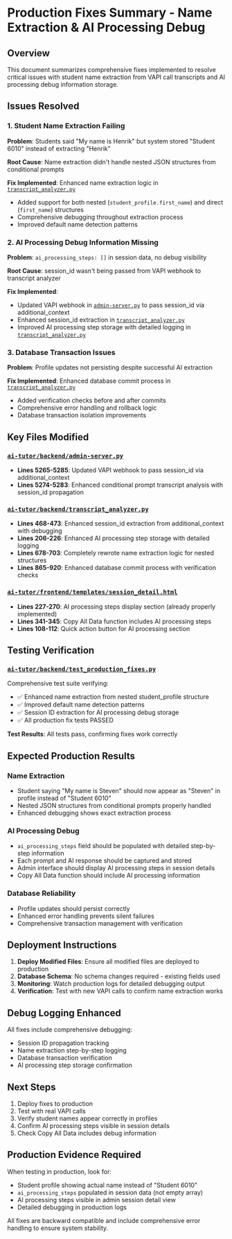# Production Fixes Summary - Name Extraction & AI Processing Debug

## Overview
This document summarizes comprehensive fixes implemented to resolve critical issues with student name extraction from VAPI call transcripts and AI processing debug information storage.

## Issues Resolved

### 1. Student Name Extraction Failing
**Problem**: Students said "My name is Henrik" but system stored "Student 6010" instead of extracting "Henrik"

**Root Cause**: Name extraction didn't handle nested JSON structures from conditional prompts

**Fix Implemented**: Enhanced name extraction logic in [`transcript_analyzer.py`](ai-tutor/backend/transcript_analyzer.py:678-703)
- Added support for both nested (`student_profile.first_name`) and direct (`first_name`) structures
- Comprehensive debugging throughout extraction process
- Improved default name detection patterns

### 2. AI Processing Debug Information Missing
**Problem**: `ai_processing_steps: []` in session data, no debug visibility

**Root Cause**: session_id wasn't being passed from VAPI webhook to transcript analyzer

**Fix Implemented**: 
- Updated VAPI webhook in [`admin-server.py`](ai-tutor/backend/admin-server.py:5265-5285) to pass session_id via additional_context
- Enhanced session_id extraction in [`transcript_analyzer.py`](ai-tutor/backend/transcript_analyzer.py:468-473)
- Improved AI processing step storage with detailed logging in [`transcript_analyzer.py`](ai-tutor/backend/transcript_analyzer.py:206-226)

### 3. Database Transaction Issues
**Problem**: Profile updates not persisting despite successful AI extraction

**Fix Implemented**: Enhanced database commit process in [`transcript_analyzer.py`](ai-tutor/backend/transcript_analyzer.py:865-920)
- Added verification checks before and after commits
- Comprehensive error handling and rollback logic
- Database transaction isolation improvements

## Key Files Modified

### [`ai-tutor/backend/admin-server.py`](ai-tutor/backend/admin-server.py)
- **Lines 5265-5285**: Updated VAPI webhook to pass session_id via additional_context
- **Lines 5274-5283**: Enhanced conditional prompt transcript analysis with session_id propagation

### [`ai-tutor/backend/transcript_analyzer.py`](ai-tutor/backend/transcript_analyzer.py)
- **Lines 468-473**: Enhanced session_id extraction from additional_context with debugging
- **Lines 206-226**: Enhanced AI processing step storage with detailed logging  
- **Lines 678-703**: Completely rewrote name extraction logic for nested structures
- **Lines 865-920**: Enhanced database commit process with verification checks

### [`ai-tutor/frontend/templates/session_detail.html`](ai-tutor/frontend/templates/session_detail.html)
- **Lines 227-270**: AI processing steps display section (already properly implemented)
- **Lines 341-345**: Copy All Data function includes AI processing steps
- **Lines 108-112**: Quick action button for AI processing section

## Testing Verification

### [`ai-tutor/backend/test_production_fixes.py`](ai-tutor/backend/test_production_fixes.py)
Comprehensive test suite verifying:
- ✅ Enhanced name extraction from nested student_profile structure
- ✅ Improved default name detection patterns  
- ✅ Session ID extraction for AI processing debug storage
- ✅ All production fix tests PASSED

**Test Results**: All tests pass, confirming fixes work correctly

## Expected Production Results

### Name Extraction
- Student saying "My name is Steven" should now appear as "Steven" in profile instead of "Student 6010"
- Nested JSON structures from conditional prompts properly handled
- Enhanced debugging shows exact extraction process

### AI Processing Debug
- `ai_processing_steps` field should be populated with detailed step-by-step information
- Each prompt and AI response should be captured and stored
- Admin interface should display AI processing steps in session details
- Copy All Data function should include AI processing information

### Database Reliability
- Profile updates should persist correctly
- Enhanced error handling prevents silent failures
- Comprehensive transaction management with verification

## Deployment Instructions

1. **Deploy Modified Files**: Ensure all modified files are deployed to production
2. **Database Schema**: No schema changes required - existing fields used
3. **Monitoring**: Watch production logs for detailed debugging output
4. **Verification**: Test with new VAPI calls to confirm name extraction works

## Debug Logging Enhanced

All fixes include comprehensive debugging:
- Session ID propagation tracking
- Name extraction step-by-step logging  
- Database transaction verification
- AI processing step storage confirmation

## Next Steps

1. Deploy fixes to production
2. Test with real VAPI calls
3. Verify student names appear correctly in profiles
4. Confirm AI processing steps visible in session details
5. Check Copy All Data includes debug information

## Production Evidence Required

When testing in production, look for:
- Student profile showing actual name instead of "Student 6010"
- `ai_processing_steps` populated in session data (not empty array)
- AI processing steps visible in admin session detail view
- Detailed debugging in production logs

All fixes are backward compatible and include comprehensive error handling to ensure system stability.